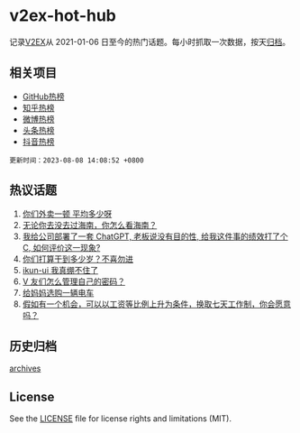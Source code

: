 # v2ex-hot-hub

 记录[V2EX](https://www.v2ex.com/)从 2021-01-06 日至今的热门话题。每小时抓取一次数据，按天[归档](archives)。
 
 ## 相关项目

- [GitHub热榜](https://github.com/lonnyzhang423/github-hot-hub)
- [知乎热榜](https://github.com/lonnyzhang423/zhihu-hot-hub)
- [微博热榜](https://github.com/lonnyzhang423/weibo-hot-hub)
- [头条热榜](https://github.com/lonnyzhang423/toutiao-hot-hub)
- [抖音热榜](https://github.com/lonnyzhang423/douyin-hot-hub)


 `更新时间：2023-08-08 14:08:52 +0800`

## 热议话题

1. [你们外卖一顿 平均多少呀](https://www.v2ex.com/t/963090)
1. [无论你去没去过海南，你怎么看海南？](https://www.v2ex.com/t/963237)
1. [我给公司部署了一套 ChatGPT, 老板说没有目的性, 给我这件事的绩效打了个 C, 如何评价这一现象?](https://www.v2ex.com/t/963224)
1. [你们打算干到多少岁？不喜勿进](https://www.v2ex.com/t/963275)
1. [ikun-ui 我真绷不住了](https://www.v2ex.com/t/963035)
1. [V 友们怎么管理自己的密码？](https://www.v2ex.com/t/963304)
1. [给妈妈选购一辆电车](https://www.v2ex.com/t/963239)
1. [假如有一个机会，可以以工资等比例上升为条件，换取七天工作制，你会愿意吗？](https://www.v2ex.com/t/963032)

## 历史归档

[archives](archives)

## License

See the [LICENSE](LICENSE) file for license rights and limitations (MIT).
